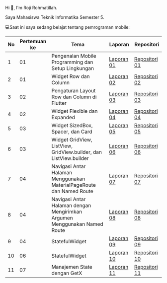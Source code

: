 Hi 👋, I'm Roji Rohmatillah. 

Saya Mahasiswa Teknik Informatika Semester 5.

💻Saat ini saya sedang belajat tentang pemrograman mobile:


| No | Pertemuan ke | Tema | Laporan | Repositori |
| ------------ | ------------ | ------------ | ------------ | ------------ |
| 1 | 01  | Pengenalan Mobile Programming dan Setup Lingkungan | [Laporan 01](https://docs.google.com/document/d/1vXSuOZdMz2VcOthbMPf39UfiPLX8FmKu/edit?usp=sharing&ouid=111127918027172946912&rtpof=true&sd=true)  |  [Repositori 01](https://github.com/RojiiR/Praktikum-Mobile-Programming-Tugas/tree/main/Tugas%201) |
| 2 | 01 | Widget Row dan Column | [Laporan 02](https://docs.google.com/document/d/1JlbmHnAYgW_77zjy2EVOiPo96UCw980_/edit?usp=sharing&ouid=111127918027172946912&rtpof=true&sd=true) | [Repositori 02](https://github.com/RojiiR/Praktikum-Mobile-Programming-Tugas/tree/main/Tugas%202) |
| 3 | 02 | Pengaturan Layout Row dan Column di Flutter | [Laporan 03](https://docs.google.com/document/d/1EwSEm9e-3OwfCTl3j8rbwP93fcQzHqy_/edit?usp=sharing&ouid=111127918027172946912&rtpof=true&sd=true) | [Repositori 03](https://github.com/RojiiR/Praktikum-Mobile-Programming-Tugas/tree/main/Tugas%203) |
| 4 | 02 | Widget Flexible dan Expanded | [Laporan 04](https://docs.google.com/document/d/1AkL7y223DKCqohebx7-uA7Ny3xOkidIJ/edit?usp=sharing&ouid=111127918027172946912&rtpof=true&sd=true) | [Repositori 04](https://github.com/RojiiR/Praktikum-Mobile-Programming-Tugas/tree/main/Tugas%204) |
| 5 | 03 | Widget SizedBox, Spacer, dan Card | [Laporan 05](https://docs.google.com/document/d/1bYyWmgRHb_IPhWWjdf8167XU8X5HYVGs/edit?usp=sharing&ouid=111127918027172946912&rtpof=true&sd=true) | [Repositori 05](https://github.com/RojiiR/Praktikum-Mobile-Programming-Tugas/tree/main/Tugas%205) |
| 6 | 03 | Widget GridView, ListView, GridView.builder, dan ListView.builder | [Laporan 06](https://docs.google.com/document/d/1iC-lbRtjzKX4TAZzcfKlez6lV-cWDPeY/edit?usp=sharing&ouid=111127918027172946912&rtpof=true&sd=true) | [Repositori 06](https://github.com/RojiiR/Praktikum-Mobile-Programming-Tugas/tree/main/Tugas%206) |
| 7 | 04 | Navigasi Antar Halaman Menggunakan MaterialPageRoute dan Named Route | [Laporan 07](https://docs.google.com/document/d/18FnQPyVlS8M98KeWM2IVC8OYt_zuAfe8/edit?usp=sharing&ouid=111127918027172946912&rtpof=true&sd=true) | [Repositori 07](https://github.com/RojiiR/Praktikum-Mobile-Programming-Tugas/tree/main/Tugas%207) |
| 8 | 04 | Navigasi Antar Halaman dengan Mengirimkan Argumen Menggunakan Named Route | [Laporan 08](https://docs.google.com/document/d/1dLMoHpUnxXHc92lgh9KQf67IA_pBJzU2/edit?usp=sharing&ouid=111127918027172946912&rtpof=true&sd=true) | [Repositori 08](https://github.com/RojiiR/Praktikum-Mobile-Programming-Tugas/tree/main/Tugas%208) |
| 9 | 04 | StatefulWidget | [Laporan 09](https://docs.google.com/document/d/1B41pMEzgNYAlMo26aUqOWD2tlPfHe-F9/edit?usp=sharing&ouid=111127918027172946912&rtpof=true&sd=true) | [Repositori 09](https://github.com/RojiiR/Praktikum-Mobile-Programming-Tugas/tree/main/Tugas%209) |
| 10 | 06 | StatefulWidget | [Laporan 10](https://docs.google.com/document/d/1c--BtQoRCgpNxyhnhMLSPyefLfqllwuO/edit?usp=sharing&ouid=111127918027172946912&rtpof=true&sd=true) | [Repositori 10](https://github.com/RojiiR/Praktikum-Mobile-Programming-Tugas/tree/main/game_app) |
| 11 | 07 | Manajemen State dengan GetX | [Laporan 11](https://docs.google.com/document/d/1Wzszehc0A-bmlAqiLOQ8Z5uQ2SE2G6Br/edit?usp=sharing&ouid=111127918027172946912&rtpof=true&sd=true) | [Repositori 11](https://github.com/RojiiR/Praktikum-Mobile-Programming-Tugas/tree/main/modul11) |

